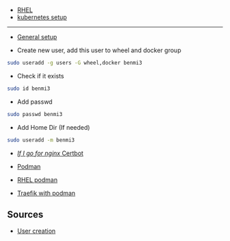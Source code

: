 - [RHEL](https://www.redhat.com/sysadmin/linux-homelab-rhel)
- [kubernetes setup](https://developer.ibm.com/tutorials/set-up-kubernetes-on-rhel-running-on-power/)

---
- [General setup](https://access.redhat.com/documentation/en-us/red_hat_enterprise_linux/9/html-single/performing_a_standard_rhel_9_installation/index)

- Create new user, add this user to wheel and docker group
```bash
sudo useradd -g users -G wheel,docker benmi3
```
- Check if it exists

```bash
sudo id benmi3
```

- Add passwd

```bash
sudo passwd benmi3
```

- Add Home Dir (If needed)

```bash
sudo useradd -m benmi3
```

- [*If I go for nginx* Certbot](https://qiita.com/You_name_is_YU/items/661f2654fb6f21ff0eb9)

- [Podman](https://technixleo.com/podman-buildah-on-rhel-centos-alma/#:~:text=Install%20Podman%20on%20RHEL%209%20%2F%20CentOS%209,the%20following%20command%20sudo%20yum%20install%20podman%20-y)

- [RHEL podman](https://access.redhat.com/documentation/en-us/red_hat_enterprise_linux/9/html-single/building_running_and_managing_containers/index)

- [Traefik with podman](https://gerov.eu/posts/traefik-for-podman/🚡)

## Sources
- [User creation](https://linuxize.com/post/how-to-create-users-in-linux-using-the-useradd-command/)
